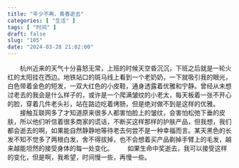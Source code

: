 ```yaml
---
title: "年少不再，青春逝去"
categories: [ "生活" ]
tags: [ "时间" ]
draft: false
slug: "105"
date: "2024-03-28 21:02:00"
---
```


&emsp;&emsp;杭州近来的天气十分喜怒无常，上班的时候天空昏沉沉，下班之后就是一轮火红的太阳挂在西边。地铁站口的斑马线上看到一个老奶奶，一下就吸引我的眼光，白色带着金色的短发，一双大红色的小皮鞋，通身透露着优雅和宁静。曾经从未想过老去的我会是什么样子的，或许是一个爬满皱纹的小老太，每天板着一张不开心的脸，穿着几件老头衫，站在路边吃着烤肠，但是绝对做不到是这样的优雅。
&emsp;&emsp;接触互联网多了才知道原来很多人都害怕脸上的皱纹，会害怕松弛下垂的皮肤，所以他们听信着很多商家的谎话，不断买这样那样的护肤产品，但我想，我们都会逝去的啊，如果能自然静静地等待老去何尝不是一种幸福而言。某天黑色的长发不知不觉多了两根白发，舍不得拔掉，也不会想着买产品剃掉手臂上的毛发，越来越能坦然的接受身体的每一处变化。
&emsp;&emsp;如果生命中奖逝去，我可以接受这样的变化，但是啊，我希望，时间慢一些，再慢一些。